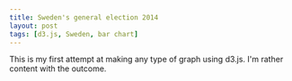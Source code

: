 ```yaml
---
title: Sweden's general election 2014
layout: post
tags: [d3.js, Sweden, bar chart]
---
```


This is my first attempt at making any type of graph using d3.js. I'm rather content with the outcome.

<div id='canvas'></div>
<script type="text/javascript" src="http://d3js.org/d3.v3.min.js"></script>
<script src="http://labratrevenge.com/d3-tip/javascripts/d3.tip.v0.6.3.js"></script>
<script type="../js/general-election-2014.js"></script>

